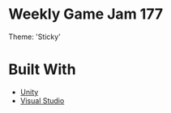 # Weekly Game Jam 177
Theme: 'Sticky'

# Built With
* [Unity](https://unity.com/)
* [Visual Studio](https://visualstudio.microsoft.com/)
